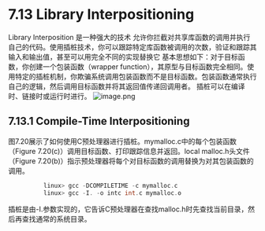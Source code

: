 # 7.13 Library Interpositioning
Library Interposition 是一种强大的技术 允许你拦截对共享库函数的调用并执行自己的代码。使用插桩技术，你可以跟踪特定库函数被调用的次数，验证和跟踪其输入和输出值，甚至可以用完全不同的实现替换它
基本思想如下：对于目标函数，你创建一个包装函数（wrapper function），其原型与目标函数完全相同。使用特定的插桩机制，你欺骗系统调用包装函数而不是目标函数。包装函数通常执行自己的逻辑，然后调用目标函数并将其返回值传递回调用者。
插桩可以在编译时、链接时或运行时进行。
![image.png](../assets/image_1687068009633_0.png)
## 7.13.1 Compile-Time Interpositioning
图7.20展示了如何使用C预处理器进行插桩。mymalloc.c中的每个包装函数（Figure 7.20(c)）调用目标函数、打印跟踪信息并返回。local malloc.h头文件（Figure 7.20(b)）指示预处理器将每个对目标函数的调用替换为对其包装函数的调用。
``` c
		  linux> gcc -DCOMPILETIME -c mymalloc.c
		  linux> gcc -I. -o intc int.c mymalloc.o
```
插桩是由-I.参数实现的，它告诉C预处理器在查找malloc.h时先查找当前目录，然后再查找通常的系统目录。